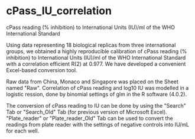 # cPass_IU_correlation
cPass reading (% inhibition) to International Units (IU)/ml of the WHO International Standard

Using data representing 18 biological replicas from three international groups, we obtained a highly reproducible calibration of cPass reading (% inhibition) to International Units (IU)/ml of the WHO International Standard with a correlation efficient R(2) at 0.977. We have developed a convenient Excel-based conversion tool.

Raw data from China, Monaco and Singapore was placed on the Sheet named "Raw".
Correlation of cPass reading and log10 IU was modelled in a logistic ression, done by binomial settings of glm in the R software (4.0.2).

The conversion of cPass reading to IU can be done by using the "Search" Tab or "Search_Old" Tab (for previous version of Microsoft Excel). "Plate_reader" or "Plate_reader_Old" Tab can be used to convert the readings from plate reader with the settings of negative controls into IU/mL for each well.
